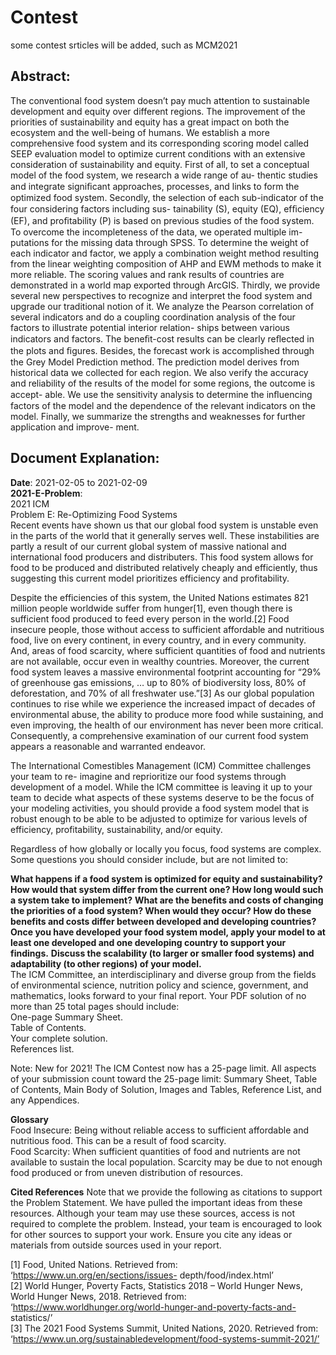 # Contest
some contest srticles will be added, such as MCM2021

## Abstract:
The conventional food system doesn’t pay much attention to sustainable development and equity over different regions. The improvement of the priorities of sustainability and equity has a great impact on both the ecosystem and the well-being of humans. We establish a more comprehensive food system and its corresponding scoring model called SEEP evaluation model to optimize current conditions with an extensive consideration of sustainability and equity.
First of all, to set a conceptual model of the food system, we research a wide range of au- thentic studies and integrate signiﬁcant approaches, processes, and links to form the optimized food system.
Secondly, the selection of each sub-indicator of the four considering factors including sus- tainability (S), equity (EQ), efﬁciency (EF), and proﬁtability (P) is based on previous studies of the food system. To overcome the incompleteness of the data, we operated multiple im- putations for the missing data through SPSS. To determine the weight of each indicator and factor, we apply a combination weight method resulting from the linear weighting composition of AHP and EWM methods to make it more reliable. The scoring values and rank results of countries are demonstrated in a world map exported through ArcGIS.
Thirdly, we provide several new perspectives to recognize and interpret the food system and upgrade our traditional notion of it. We analyze the Pearson correlation of several indicators and do a coupling coordination analysis of the four factors to illustrate potential interior relation- ships between various indicators and factors. The beneﬁt-cost results can be clearly reﬂected in the plots and ﬁgures.
Besides, the forecast work is accomplished through the Grey Model Prediction method. The prediction model derives from historical data we collected for each region. We also verify the accuracy and reliability of the results of the model for some regions, the outcome is accept- able. We use the sensitivity analysis to determine the inﬂuencing factors of the model and the dependence of the relevant indicators on the model.
Finally,  we  summarize  the  strengths  and  weaknesses  for  further  application  and  improve- ment.

## Document Explanation:
**Date**: 2021-02-05 to 2021-02-09  
**2021-E-Problem**:  
2021 ICM  
Problem E: Re-Optimizing Food Systems  
Recent events have shown us that our global food system is unstable even in the parts of the world that it generally serves well. These instabilities are partly a result of our current global system of massive national and international food producers and distributers. This food system allows for food to be produced and distributed relatively cheaply and efficiently, thus suggesting this current model prioritizes efficiency and profitability.  

Despite the efficiencies of this system, the United Nations estimates 821 million people worldwide suffer from hunger[1], even though there is sufficient food produced to feed every person in the world.[2] Food insecure people, those without access to sufficient affordable and nutritious food, live on every continent, in every country, and in every community. And, areas of food scarcity, where sufficient quantities of food and nutrients are not available, occur even in wealthy countries. Moreover, the current food system leaves a massive environmental footprint accounting for “29% of greenhouse gas emissions, … up to 80% of biodiversity loss, 80% of deforestation, and 70% of all freshwater use.”[3] As our global population continues to rise while we experience the increased impact of decades of environmental abuse, the ability to produce more food while sustaining, and even improving, the health of our environment has never been more critical. Consequently, a comprehensive examination of our current food system appears a reasonable and warranted endeavor.  

The International Comestibles Management (ICM) Committee challenges your team to re- imagine and reprioritize our food systems through development of a model. While the ICM committee is leaving it up to your team to decide what aspects of these systems deserve to be the focus of your modeling activities, you should provide a food system model that is robust enough to be able to be adjusted to optimize for various levels of efficiency, profitability, sustainability, and/or equity.  

Regardless of how globally or locally you focus, food systems are complex. Some questions you should consider include, but are not limited to:   

**What happens if a food system is optimized for equity and sustainability? How would that system differ from the current one? How long would such a system take to implement?** 
**What are the benefits and costs of changing the priorities of a food system? When would they occur? How do these benefits and costs differ between developed and developing countries?**
**Once you have developed your food system model, apply your model to at least one developed and one developing country to support your findings.**
**Discuss the scalability (to larger or smaller food systems) and adaptability (to other regions) of your model.**  
The ICM Committee, an interdisciplinary and diverse group from the fields of environmental science, nutrition policy and science, government, and mathematics, looks forward to your final report. Your PDF solution of no more than 25 total pages should include:   
One-page Summary Sheet.   
Table of Contents.   
Your complete solution.   
References list.   

Note: New for 2021! The ICM Contest now has a 25-page limit. All aspects of your submission count toward the 25-page limit: Summary Sheet, Table of Contents, Main Body of Solution, Images and Tables, Reference List, and any Appendices.  

**Glossary**  
Food Insecure: Being without reliable access to sufficient affordable and nutritious food. This can be a result of food scarcity.  
Food Scarcity: When sufficient quantities of food and nutrients are not available to sustain the local population. Scarcity may be due to not enough food produced or from uneven distribution of resources.   

**Cited References**
Note that we provide the following as citations to support the Problem Statement. We have pulled the important ideas from these resources. Although your team may use these sources, access is not required to complete the problem. Instead, your team is encouraged to look for other sources to support your work. Ensure you cite any ideas or materials from outside sources used in your report.  

[1] Food, United Nations. Retrieved from: ‘https://www.un.org/en/sections/issues- depth/food/index.html’  
[2] World Hunger, Poverty Facts, Statistics 2018 – World Hunger News, World Hunger News, 2018. Retrieved from: ‘https://www.worldhunger.org/world-hunger-and-poverty-facts-and- statistics/’   
[3] The 2021 Food Systems Summit, United Nations, 2020. Retrieved from: ‘https://www.un.org/sustainabledevelopment/food-systems-summit-2021/’  
